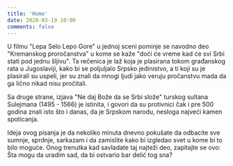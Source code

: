 ```yaml
---
title: 'Home'
date: 2020-03-19 10:00
comments: false
---
```


U filmu "Lepa Selo Lepo Gore" u jednoj sceni pominje se navodno deo "Kremanskog proročanstva" u kome se kaže "doći će vreme kad će svi Srbi stati pod jednu šljivu". Ta rečenica je laž koja je plasirana tokom građanskog rata u Jugoslaviji, kako bi se poljuljalo Srpsko jedinistvo, a ti koji su je plasirali su uspeli, jer su znali da mnogi ljudi jako veruju pročanstvu mada da ga lično nikad nisu pročitali.

Sa druge strane, izjava "Ne daj Bože da se Srbi slože" turskog sultana Sulejmana (1495 - 1566) je istinita, i govori da su protivnici čak i pre 500 godina znali isto što i danas, da je Srpskom narodu, nesloga najveći kamen spoticanja.

Ideja ovog pisanja je da nekoliko minuta dnevno pokušate da odbacite sve sumnje, sprdnje, sarkazam i da zamislite kako bi izgledao svet u kome bi to bilo moguće.
Onog trenutka kad savladate taj najteži deo, zapitajte se ovo: Šta mogu da uradim sad, da bi ostvario bar delić tog sna?  
